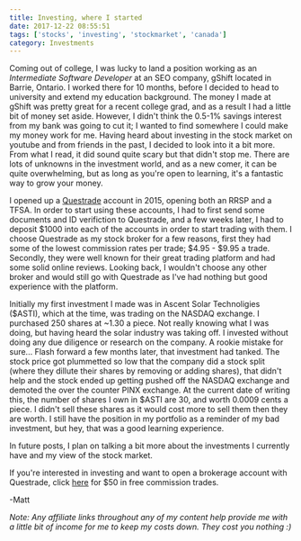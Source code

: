 ```yaml
---
title: Investing, where I started
date: 2017-12-22 08:55:51
tags: ['stocks', 'investing', 'stockmarket', 'canada']
category: Investments
---
```


Coming out of college, I was lucky to land a position working as an <em>Intermediate Software Developer</em> at an SEO company, gShift located in Barrie, Ontario. I worked there for 10 months, before I decided to head to university and extend my education background. The money I made at gShift was pretty great for a recent college grad, and as a result I had a little bit of money set aside. However, I didn't think the 0.5-1% savings interest from my bank was going to cut it; I wanted to find somewhere I could make my money work for me. Having heard about investing in the stock market on youtube and from friends in the past, I decided to look into it a bit more. From what I read, it did sound quite scary but that didn't stop me. There are lots of unknowns in the investment world, and as a new comer, it can be quite overwhelming, but as long as you're open to learning, it's a fantastic way to grow your money.

I opened up a <a href="#">Questrade</a> account in 2015, opening both an RRSP and a TFSA. In order to start using these accounts, I had to first send some documents and ID verifiction to Questrade, and a few weeks later, I had to deposit $1000 into each of the accounts in order to start trading with them. I choose Questrade as my stock broker for a few reasons, first they had some of the lowest commission rates per trade; $4.95 - $9.95 a trade. Secondly, they were well known for their great trading platform and had some solid online reviews. Looking back, I wouldn't choose any other broker and would still go with Questrade as I've had nothing but good experience with the platform.

Initially my first investment I made was in Ascent Solar Technoligies ($ASTI), which at the time, was trading on the NASDAQ exchange. I purchased 250 shares at ~1.30 a piece. Not really knowing what I was doing, but having heard the solar industry was taking off. I invested without doing any due diligence or research on the company. A rookie mistake for sure...
Flash forward a few months later, that investment had tanked. The stock price got plummetted so low that the company did a stock split (where they dillute their shares by removing or adding shares), that didn't help and the stock ended up getting pushed off the NASDAQ exchange and demoted the over the counter PINX exchange. At the current date of writing this, the number of shares I own in $ASTI are 30, and worth 0.0009 cents a piece. I didn't sell these shares as it would cost more to sell them then they are worth. I still have the position in my portfolio as a reminder of my bad investment, but hey, that was a good learning experience.

In future posts, I plan on talking a bit more about the investments I currently have and my view of the stock market.

If you're interested in investing and want to open a brokerage account with Questrade, click <a href="#">here</a> for $50 in free commission trades.

-Matt

<em>Note: Any affiliate links throughout any of my content help provide me with a little bit of income for me to keep my costs down. They cost you nothing :)</em>